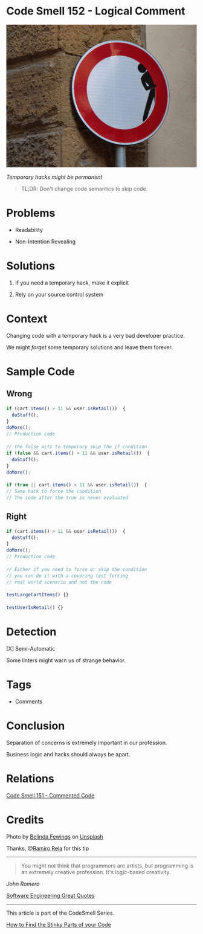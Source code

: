 # Code Smell 152 - Logical Comment

![Code Smell 152 - Logical Comment](Code%20Smell%20152%20-%20Logical%20Comment.jpg)

*Temporary hacks might be permanent*

> TL;DR: Don't change code semantics to skip code.

# Problems

- Readability 

- Non-Intention Revealing

# Solutions

1. If you need a temporary hack, make it explicit

2. Rely on your source control system

# Context

Changing code with a temporary hack is a very bad developer practice.

We might *forget* some temporary solutions and leave them forever.

# Sample Code

## Wrong

[Gist Url]: # (https://gist.github.com/mcsee/a07a71db83f2c65adefffd736e77ee91)
```javascript
if (cart.items() > 11 && user.isRetail())  { 
  doStuff();
}
doMore();
// Production code

// the false acts to temporary skip the if condition
if (false && cart.items() > 11 && user.isRetail())  { 
  doStuff();
}
doMore();

if (true || cart.items() > 11 && user.isRetail())  {
// Same hack to force the condition
// The code after the true is never evaluated  
```

## Right

[Gist Url]: # (https://gist.github.com/mcsee/174010435acb2c12f45124f2a085fa51)
```javascript
if (cart.items() > 11 && user.isRetail())  { 
  doStuff();
}
doMore();
// Production code

// Either if you need to force or skip the condition
// you can do it with a covering test forcing
// real world scenario and not the code

testLargeCartItems() {}

testUserIsRetail() {}
```

# Detection

[X] Semi-Automatic 

Some linters might warn us of strange behavior.

# Tags

- Comments

# Conclusion

Separation of concerns is extremely important in our profession.

Business logic and hacks should always be apart.

# Relations

[Code Smell 151 - Commented Code](https://github.com/mcsee/Software-Design-Articles/tree/main/Articles/Code%20Smells/Code%20Smell%20151%20-%20Commented%20Code/readme.md)

# Credits

Photo by [Belinda Fewings](https://unsplash.com/@bel2000a) on [Unsplash](https://unsplash.com/s/photos/road-closed)  

Thanks, @[Ramiro Rela](@racter) for this tip

* * *

> You might not think that programmers are artists, but programming is an extremely creative profession. It's logic-based creativity.

_John Romero_
 
[Software Engineering Great Quotes](https://github.com/mcsee/Software-Design-Articles/tree/main/Articles/Quotes/Software%20Engineering%20Great%20Quotes/readme.md)

* * *

This article is part of the CodeSmell Series.

[How to Find the Stinky Parts of your Code](https://github.com/mcsee/Software-Design-Articles/tree/main/Articles/Code%20Smells/How%20to%20Find%20the%20Stinky%20parts%20of%20your%20Code/readme.md)